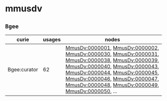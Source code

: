 # mmusdv

## `Bgee`

| curie        |   usages | nodes                                                                                                                                                                                                                                                                                                                                                                                                                                                                                                                                                                                                                                                                                                                                                                                                                                                                                      |
|--------------|----------|--------------------------------------------------------------------------------------------------------------------------------------------------------------------------------------------------------------------------------------------------------------------------------------------------------------------------------------------------------------------------------------------------------------------------------------------------------------------------------------------------------------------------------------------------------------------------------------------------------------------------------------------------------------------------------------------------------------------------------------------------------------------------------------------------------------------------------------------------------------------------------------------|
| Bgee:curator |       62 | [MmusDv:0000001](https://bioregistry.io/MmusDv:0000001), [MmusDv:0000002](https://bioregistry.io/MmusDv:0000002), [MmusDv:0000030](https://bioregistry.io/MmusDv:0000030), [MmusDv:0000031](https://bioregistry.io/MmusDv:0000031), [MmusDv:0000038](https://bioregistry.io/MmusDv:0000038), [MmusDv:0000039](https://bioregistry.io/MmusDv:0000039), [MmusDv:0000040](https://bioregistry.io/MmusDv:0000040), [MmusDv:0000043](https://bioregistry.io/MmusDv:0000043), [MmusDv:0000044](https://bioregistry.io/MmusDv:0000044), [MmusDv:0000045](https://bioregistry.io/MmusDv:0000045), [MmusDv:0000046](https://bioregistry.io/MmusDv:0000046), [MmusDv:0000047](https://bioregistry.io/MmusDv:0000047), [MmusDv:0000048](https://bioregistry.io/MmusDv:0000048), [MmusDv:0000049](https://bioregistry.io/MmusDv:0000049), [MmusDv:0000050](https://bioregistry.io/MmusDv:0000050), ... |

